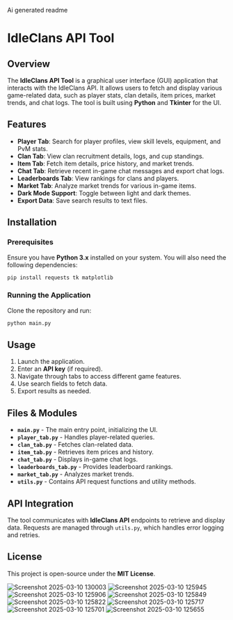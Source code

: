 Ai generated readme

# IdleClans API Tool

## Overview
The **IdleClans API Tool** is a graphical user interface (GUI) application that interacts with the IdleClans API. It allows users to fetch and display various game-related data, such as player stats, clan details, item prices, market trends, and chat logs. The tool is built using **Python** and **Tkinter** for the UI.

## Features
- **Player Tab**: Search for player profiles, view skill levels, equipment, and PvM stats.
- **Clan Tab**: View clan recruitment details, logs, and cup standings.
- **Item Tab**: Fetch item details, price history, and market trends.
- **Chat Tab**: Retrieve recent in-game chat messages and export chat logs.
- **Leaderboards Tab**: View rankings for clans and players.
- **Market Tab**: Analyze market trends for various in-game items.
- **Dark Mode Support**: Toggle between light and dark themes.
- **Export Data**: Save search results to text files.

## Installation
### Prerequisites
Ensure you have **Python 3.x** installed on your system. You will also need the following dependencies:

```sh
pip install requests tk matplotlib
```

### Running the Application
Clone the repository and run:

```sh
python main.py
```

## Usage
1. Launch the application.
2. Enter an **API key** (if required).
3. Navigate through tabs to access different game features.
4. Use search fields to fetch data.
5. Export results as needed.

## Files & Modules
- **`main.py`** - The main entry point, initializing the UI.
- **`player_tab.py`** - Handles player-related queries.
- **`clan_tab.py`** - Fetches clan-related data.
- **`item_tab.py`** - Retrieves item prices and history.
- **`chat_tab.py`** - Displays in-game chat logs.
- **`leaderboards_tab.py`** - Provides leaderboard rankings.
- **`market_tab.py`** - Analyzes market trends.
- **`utils.py`** - Contains API request functions and utility methods.

## API Integration
The tool communicates with **IdleClans API** endpoints to retrieve and display data. Requests are managed through `utils.py`, which handles error logging and retries.

## License
This project is open-source under the **MIT License**.

![Screenshot 2025-03-10 130003](https://github.com/user-attachments/assets/fe89dde0-7982-44bb-aef0-006d57f3169a)
![Screenshot 2025-03-10 125945](https://github.com/user-attachments/assets/5281c282-cfa0-4734-9a11-42685f68def2)
![Screenshot 2025-03-10 125906](https://github.com/user-attachments/assets/17bda515-7308-4f7d-a9af-c2a920fc4084)
![Screenshot 2025-03-10 125849](https://github.com/user-attachments/assets/83168f0d-0ece-4817-a451-d98f1dac38e7)
![Screenshot 2025-03-10 125822](https://github.com/user-attachments/assets/10fd7d66-924d-4d71-974a-f5de2e4aaca4)
![Screenshot 2025-03-10 125717](https://github.com/user-attachments/assets/051e1a08-59cb-426a-8925-08d801be4351)
![Screenshot 2025-03-10 125701](https://github.com/user-attachments/assets/d4a7b8ee-43d8-4afc-ba40-d84aaf69b1af)
![Screenshot 2025-03-10 125655](https://github.com/user-attachments/assets/db089805-3d17-464f-9b3e-2895916ca314)
